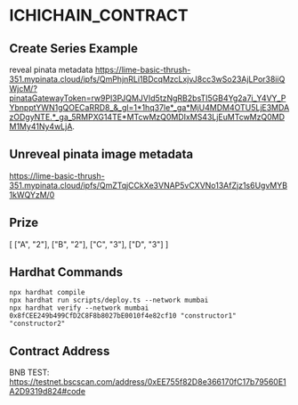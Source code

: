 # ICHICHAIN_CONTRACT

## Create Series Example
reveal pinata metadata
https://lime-basic-thrush-351.mypinata.cloud/ipfs/QmPhjnRLi1BDcqMzcLxjvJ8cc3wSo23AjLPor38iiQWjcM/?pinataGatewayToken=rw9Pl3PJQMJVId5tzNgRB2bsTI5GB4Yg2a7i_Y4VY_PYbnpptYWN1gQOECaRRD8_&_gl=1*1hq37le*_ga*MjU4MDM4OTU5LjE3MDAzODgyNTE.*_ga_5RMPXG14TE*MTcwMzQ0MDIxMS43LjEuMTcwMzQ0MDM1My41Ny4wLjA.

## Unreveal pinata image metadata
https://lime-basic-thrush-351.mypinata.cloud/ipfs/QmZTqjCCkXe3VNAP5vCXVNo13AfZjz1s6UgvMYB1kWQYzM/0

## Prize
[
    ["A", "2"],
    ["B", "2"],
    ["C", "3"],
    ["D", "3"]
]

## Hardhat Commands
```
npx hardhat compile
npx hardhat run scripts/deploy.ts --network mumbai
npx hardhat verify --network mumbai 0x8fCEE249b499CfD2C8F8b8027bE0010f4e82cf10 "constructor1" "constructor2"
```

## Contract Address
BNB TEST: https://testnet.bscscan.com/address/0xEE755f82D8e366170fC17b79560E1A2D9319d824#code